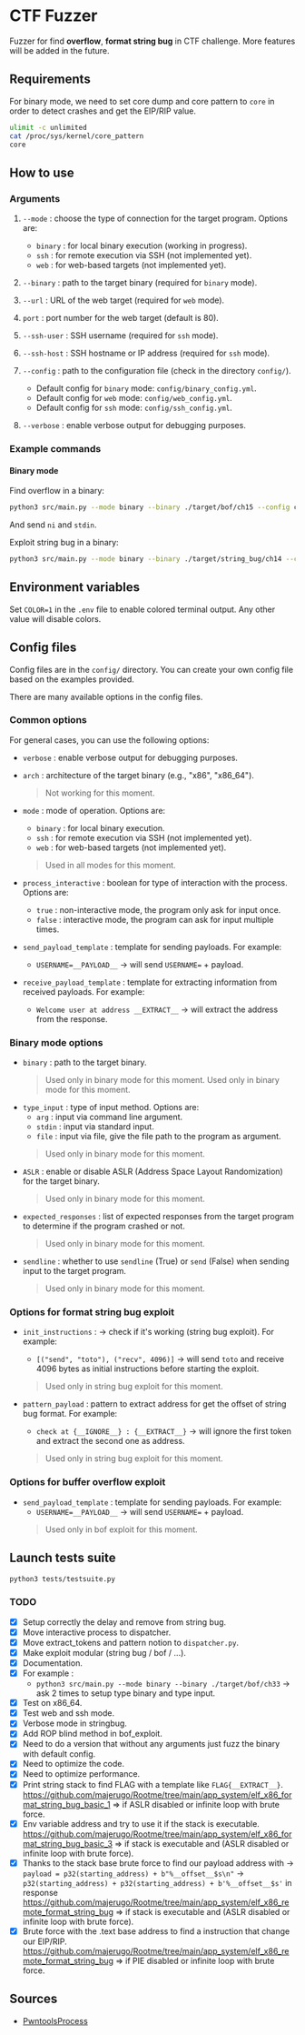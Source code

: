 # CTF Fuzzer
Fuzzer for find **overflow**, **format string bug** in CTF challenge. More features will be added in the future.

## Requirements

For binary mode, we need to set core dump and core pattern to `core` in order to detect crashes and get the EIP/RIP value.

```bash
ulimit -c unlimited
cat /proc/sys/kernel/core_pattern
core
```

## How to use

### Arguments

1. `--mode` : choose the type of connection for the target program. Options are:
    - `binary` : for local binary execution (working in progress).
    - `ssh` : for remote execution via SSH (not implemented yet).
    - `web` : for web-based targets (not implemented yet).
2. `--binary` : path to the target binary (required for `binary` mode).
3. `--url` : URL of the web target (required for `web` mode).
4. `port` : port number for the web target (default is 80).
5. `--ssh-user` : SSH username (required for `ssh` mode).
6. `--ssh-host` : SSH hostname or IP address (required for `ssh` mode).
7. `--config` : path to the configuration file (check in the directory `config/`).
    - Default config for `binary` mode: `config/binary_config.yml`.
    - Default config for `web` mode: `config/web_config.yml`.
    - Default config for `ssh` mode: `config/ssh_config.yml`.

8. `--verbose` : enable verbose output for debugging purposes.

### Example commands

#### Binary mode

Find overflow in a binary:

```bash
python3 src/main.py --mode binary --binary ./target/bof/ch15 --config config/binary_config.yml --verbose
```
And send `ni` and `stdin`.

Exploit string bug in a binary:

```bash
python3 src/main.py --mode binary --binary ./target/string_bug/ch14 --config config/bin_ch14_conf.yml --verbose
```

## Environment variables

Set `COLOR=1` in the `.env` file to enable colored terminal output. Any other value will disable colors.

## Config files

Config files are in the `config/` directory. You can create your own config file based on the examples provided.

There are many available options in the config files.

### Common options

For general cases, you can use the following options:
- `verbose` : enable verbose output for debugging purposes.
- `arch` : architecture of the target binary (e.g., "x86", "x86_64").
    > Not working for this moment.
- `mode` : mode of operation. Options are:
    - `binary` : for local binary execution.
    - `ssh` : for remote execution via SSH (not implemented yet).
    - `web` : for web-based targets (not implemented yet).
    > Used in all modes for this moment.
- `process_interactive` : boolean for type of interaction with the process. Options are:
    - `true` : non-interactive mode, the program only ask for input once.
    - `false` : interactive mode, the program can ask for input multiple times.

- `send_payload_template` : template for sending payloads. For example:
    - `USERNAME=__PAYLOAD__` -> will send `USERNAME=` + payload.

- `receive_payload_template` : template for extracting information from received payloads. For example:
    - `Welcome user at address __EXTRACT__` -> will extract the address from the response.

### Binary mode options

- `binary` : path to the target binary.
    > Used only in binary mode for this moment.
    > Used only in binary mode for this moment.
- `type_input` : type of input method. Options are:
    - `arg` : input via command line argument.
    - `stdin` : input via standard input.
    - `file` : input via file, give the file path to the program as argument.
    > Used only in binary mode for this moment.
- `ASLR` : enable or disable ASLR (Address Space Layout Randomization) for the target binary.
    > Used only in binary mode for this moment.
- `expected_responses` : list of expected responses from the target program to determine if the program crashed or not.
    > Used only in binary mode for this moment.
- `sendline` : whether to use `sendline` (True) or `send` (False) when sending input to the target program.
    > Used only in binary mode for this moment.


### Options for format string bug exploit

- `init_instructions` : -> check if it's working (string bug exploit). For example:
    - `[("send", "toto"), ("recv", 4096)]` -> will send `toto` and receive 4096 bytes as initial instructions before starting the exploit.
    > Used only in string bug exploit for this moment.

- `pattern_payload` : pattern to extract address for get the offset of string bug format. For example:
    - `check at {__IGNORE__} : {__EXTRACT__}` -> will ignore the first token and extract the second one as address.
    > Used only in string bug exploit for this moment.

### Options for buffer overflow exploit

- `send_payload_template` : template for sending payloads. For example:
    - `USERNAME=__PAYLOAD__` -> will send `USERNAME=` + payload.
    > Used only in bof exploit for this moment.

## Launch tests suite

```bash
python3 tests/testsuite.py 
```

### TODO

- [X] Setup correctly the delay and remove from string bug.
- [X] Move interactive process to dispatcher.
- [X] Move extract_tokens and pattern notion to `dispatcher.py`.
- [X] Make exploit modular (string bug / bof / ...).
- [X] Documentation.
- [X] For example :
    - `python3 src/main.py --mode binary --binary ./target/bof/ch33` -> ask 2 times to setup type binary and type input.
- [X] Test on x86_64.
- [X] Test web and ssh mode.
- [X] Verbose mode in stringbug.
- [X] Add ROP blind method in bof_exploit.
- [X] Need to do a version that without any arguments just fuzz the binary with default config.
- [X] Need to optimize the code.
- [X] Need to optimize performance.
- [X] Print string stack to find FLAG with a template like `FLAG{__EXTRACT__}`. https://github.com/majerugo/Rootme/tree/main/app_system/elf_x86_format_string_bug_basic_1 => if ASLR disabled or infinite loop with brute force.
- [X] Env variable address and try to use it if the stack is executable. https://github.com/majerugo/Rootme/tree/main/app_system/elf_x86_format_string_bug_basic_3 => if stack is executable and (ASLR disabled or infinite loop with brute force).
- [X] Thanks to the stack base brute force to find our payload address with -> ```payload = p32(starting_address) + b"%__offset__$s\n"``` -> `p32(starting_address) + p32(starting_address) + b'%__offset__$s'` in response https://github.com/majerugo/Rootme/tree/main/app_system/elf_x86_remote_format_string_bug => if stack is executable and (ASLR disabled or infinite loop with brute force).
- [X] Brute force with the .text base address to find a instruction that change our EIP/RIP. https://github.com/majerugo/Rootme/tree/main/app_system/elf_x86_remote_format_string_bug => if PIE disabled or infinite loop with brute force.

## Sources

- [PwntoolsProcess](https://docs.pwntools.com/en/stable/tubes/processes.html)
